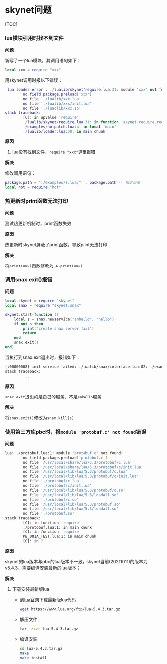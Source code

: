 # skynet问题

[TOC]

### lua模块引用时找不到文件

**问题**

新写了一个lua模块，其调用语句如下：

```lua
local xxx = require "xxx"
```

用skynet调用时报以下错误：

```lua
 lua loader error : ./lualib/skynet/require.lua:31: module 'xxx' not found:
        no field package.preload['xxx']
        no file './lualib/xxx.lua'
        no file './lualib/xxx/init.lua'
        no file './luaclib/xxx.so'
stack traceback:
        [C]: in upvalue 'require'
        ./lualib/skynet/require.lua:31: in function 'skynet.require.require'
        ./examples/hotpatch.lua:4: in local 'main'
        ./lualib/loader.lua:50: in main chunk
```

**原因**

1. lua没有找到文件，`require "xxx"`这里报错

**解决**

修改调用语句：

```lua
package.path = "./examples/?.lua;" .. package.path -- 指定目录
local hot = require "hot"
```



### 热更新时print函数无法打印

**问题**

测试热更新机制时，print函数失效

**原因**

热更新时skynet屏蔽了print函数，导致print无法打印

**解决**

将`print(xxx)`函数修改为`_G.print(xxx)`



### 调用snax.exit()报错

**问题**

```lua
local skynet = require "skynet"
local snax = require "skynet.snax"

skynet.start(function ()
    local s = snax.newservice("snhello", "hello")
    if not s then
        print("create snax server fail")
        return
    end
    snax.exit()
end)
```

当执行到snax.exit退出时，报错如下：

```sh
[:00000008] init service failed: ./lualib/snax/interface.lua:82: ./examples/main_snax.lua:4: attempt to index a nil value (local 'skynet')
stack traceback:
        ...
```

**原因**

`snax.exit`退出的是自己的服务，不是`snhello`服务

**解决**

将`snax.exit()`修改为`snax.kill(s)`



### 使用第三方库pbc时，报`module 'protobuf.c' not found`错误

**问题**

```sh
lua: ./protobuf.lua:1: module 'protobuf.c' not found:
        no field package.preload['protobuf.c']
        no file '/usr/local/share/lua/5.3/protobuf/c.lua'
        no file '/usr/local/share/lua/5.3/protobuf/c/init.lua'
        no file '/usr/local/lib/lua/5.3/protobuf/c.lua'
        no file '/usr/local/lib/lua/5.3/protobuf/c/init.lua'
        no file './protobuf/c.lua'
        no file './protobuf/c/init.lua'
        no file '/usr/local/lib/lua/5.3/protobuf/c.so'
        no file '/usr/local/lib/lua/5.3/loadall.so'
        no file './protobuf/c.so'
        no file '/usr/local/lib/lua/5.3/protobuf.so'
        no file '/usr/local/lib/lua/5.3/loadall.so'
        no file './protobuf.so'
stack traceback:
        [C]: in function 'require'
        ./protobuf.lua:1: in main chunk
        [C]: in function 'require'
        PB_001A_TEST.lua:1: in main chunk
        [C]: in ?
```

**原因**

skynet的lua版本与pbc的lua版本不一致，skynet当前(20211011)的版本为v5.4.3，需要编译安装最新的lua版本；

**解决**

1. 下载安装最新版lua

   - 到[lua官网](https://www.lua.org/ftp/)下载最新版lua代码

     ```sh
     wget https://www.lua.org/ftp/lua-5.4.3.tar.gz
     ```

   - 解压文件

     ```sh
     tar -zxvf lua-5.4.3.tar.gz
     ```

   - 编译安装

     ```sh
     cd lua-5.4.3.tar.gz
     make
     make install
     ```

     
